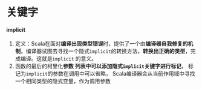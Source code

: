 # 关键字



#### implicit

1. 定义：Scala在面对**编译出现类型错误**时，提供了一个由**编译器自我修复的机制**，编译器试图去寻找一个隐式`implicit`的转换方法，**转换出正确的类型**，完成编译。这就是`implicit` 的意义。
2. 函数的最后的柯里化**参数**
   **列表中可以添加隐式`implicit`关键字进行标记**， 标记为`implicit`的参数在调用中可以省略，
   Scala编译器会从当前作用域中寻找一个相同类型的隐式变量，作为调用参数

